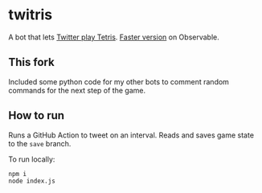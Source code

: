 # twitris

A bot that lets [Twitter play Tetris](http://twitter.com/botoronga). [Faster version](https://observablehq.com/@chriszs/emojitris) on Observable.

## This fork

Included some python code for my other bots to comment random commands for the next step of the game. 

## How to run

Runs a GitHub Action to tweet on an interval. Reads and saves game state to the `save` branch.

To run locally:

```sh
npm i
node index.js
```
